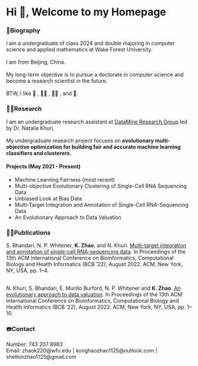 <h1 align="Left">Hi 👋, Welcome to my Homepage</h1>

<h3 align="Left">🤠Biography</h3>
I am a undergraduate of class 2024 and double majoring in computer science and applied mathematics at Wake Forest University. <br><br>I am from Beijing, China.<br><br>My long-term objective is to pursue a doctorate in computer science and become a research scientist in the future. <br><br>BTW, I like 🏀 , 🏊‍♀️ , 🏋️‍♀️ , and 🏃.

<h3 align="Left">👨‍💻Research</h3>
I am an undergraduate research assistant at <a href="http://nataliakhuri.com/DataMineLab/index.html#projects">DataMine Research Group</a> led by Dr. Natalia Khuri. <br><br>
My undergraduate research project focuses on <b>evolutionary multi-objective optimization for building fair and accurate machine learning classifiers and clusterers.</b> <br>

<h4 align="Left">Projects (May 2021 - Present)</h4>
<ul>
  <li>Machine Learning Fairness (most recent)</li>
  <li>Multi-objective Evolutionary Clustering of Single-Cell RNA Sequencing Data</li>
  <li>Unbiased Look at Bias Data</li>
  <li>Multi-Target Integration and Annotation of Single-Cell RNA-Sequencing Data</li>
  <li>An Evolutionary Approach to Data Valuation</li>
</ul>

<h3 align="Left">👨‍🏫Publications</h3>
S. Bhandari, N. P. Whitener, <b>K. Zhao</b>, and N. Khuri.  <a href="https://dl.acm.org/doi/10.1145/3535508.3545511">Multi-target integration and annotation of single-cell RNA-sequencing data</a>. In Proceedings of the 13th ACM International Conference on Bioinformatics, Computational Biology and Health Informatics (BCB ’22), August 2022. ACM, New York, NY, USA, pp. 1–4. <br><br>

N. Khuri, S. Bhandari, E. Murillo Burford, N. P. Whitener and <b>K. Zhao</b>. <a href="https://dl.acm.org/doi/abs/10.1145/3535508.3545522">An evolutionary approach to data valuation</a>. In Proceedings of the 13th ACM International Conference on Bioinformatics, Computational Biology and Health Informatics (BCB ’22), August 2022. ACM, New York, NY, USA, pp. 1–10. 

<h3 align="Left">☎️Contact</h3>
Number: 743 207 8983<br>
Email: zhaok220@wfu.edu | konghaozhao1125@outlook.com | sheltonzhao1125@gmail.com
